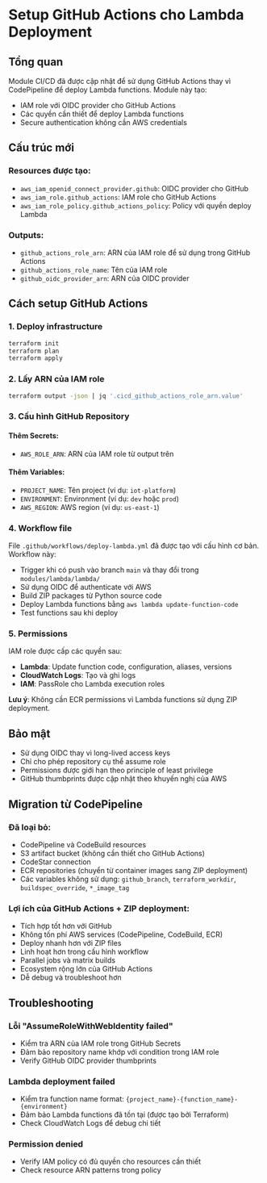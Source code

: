 # Setup GitHub Actions cho Lambda Deployment

## Tổng quan

Module CI/CD đã được cập nhật để sử dụng GitHub Actions thay vì CodePipeline để deploy Lambda functions. Module này tạo:

- IAM role với OIDC provider cho GitHub Actions
- Các quyền cần thiết để deploy Lambda functions
- Secure authentication không cần AWS credentials

## Cấu trúc mới

### Resources được tạo:
- `aws_iam_openid_connect_provider.github`: OIDC provider cho GitHub
- `aws_iam_role.github_actions`: IAM role cho GitHub Actions
- `aws_iam_role_policy.github_actions_policy`: Policy với quyền deploy Lambda

### Outputs:
- `github_actions_role_arn`: ARN của IAM role để sử dụng trong GitHub Actions
- `github_actions_role_name`: Tên của IAM role
- `github_oidc_provider_arn`: ARN của OIDC provider

## Cách setup GitHub Actions

### 1. Deploy infrastructure
```bash
terraform init
terraform plan
terraform apply
```

### 2. Lấy ARN của IAM role
```bash
terraform output -json | jq '.cicd_github_actions_role_arn.value'
```

### 3. Cấu hình GitHub Repository

#### Thêm Secrets:
- `AWS_ROLE_ARN`: ARN của IAM role từ output trên

#### Thêm Variables:
- `PROJECT_NAME`: Tên project (ví dụ: `iot-platform`)
- `ENVIRONMENT`: Environment (ví dụ: `dev` hoặc `prod`)
- `AWS_REGION`: AWS region (ví dụ: `us-east-1`)

### 4. Workflow file

File `.github/workflows/deploy-lambda.yml` đã được tạo với cấu hình cơ bản. Workflow này:

- Trigger khi có push vào branch `main` và thay đổi trong `modules/lambda/lambda/`
- Sử dụng OIDC để authenticate với AWS
- Build ZIP packages từ Python source code
- Deploy Lambda functions bằng `aws lambda update-function-code`
- Test functions sau khi deploy

### 5. Permissions

IAM role được cấp các quyền sau:
- **Lambda**: Update function code, configuration, aliases, versions
- **CloudWatch Logs**: Tạo và ghi logs
- **IAM**: PassRole cho Lambda execution roles

**Lưu ý**: Không cần ECR permissions vì Lambda functions sử dụng ZIP deployment.

## Bảo mật

- Sử dụng OIDC thay vì long-lived access keys
- Chỉ cho phép repository cụ thể assume role
- Permissions được giới hạn theo principle of least privilege
- GitHub thumbprints được cập nhật theo khuyến nghị của AWS

## Migration từ CodePipeline

### Đã loại bỏ:
- CodePipeline và CodeBuild resources
- S3 artifact bucket (không cần thiết cho GitHub Actions)
- CodeStar connection
- ECR repositories (chuyển từ container images sang ZIP deployment)
- Các variables không sử dụng: `github_branch`, `terraform_workdir`, `buildspec_override`, `*_image_tag`

### Lợi ích của GitHub Actions + ZIP deployment:
- Tích hợp tốt hơn với GitHub
- Không tốn phí AWS services (CodePipeline, CodeBuild, ECR)
- Deploy nhanh hơn với ZIP files
- Linh hoạt hơn trong cấu hình workflow
- Parallel jobs và matrix builds
- Ecosystem rộng lớn của GitHub Actions
- Dễ debug và troubleshoot hơn

## Troubleshooting

### Lỗi "AssumeRoleWithWebIdentity failed"
- Kiểm tra ARN của IAM role trong GitHub Secrets
- Đảm bảo repository name khớp với condition trong IAM role
- Verify GitHub OIDC provider thumbprints

### Lambda deployment failed
- Kiểm tra function name format: `{project_name}-{function_name}-{environment}`
- Đảm bảo Lambda functions đã tồn tại (được tạo bởi Terraform)
- Check CloudWatch Logs để debug chi tiết

### Permission denied
- Verify IAM policy có đủ quyền cho resources cần thiết
- Check resource ARN patterns trong policy
